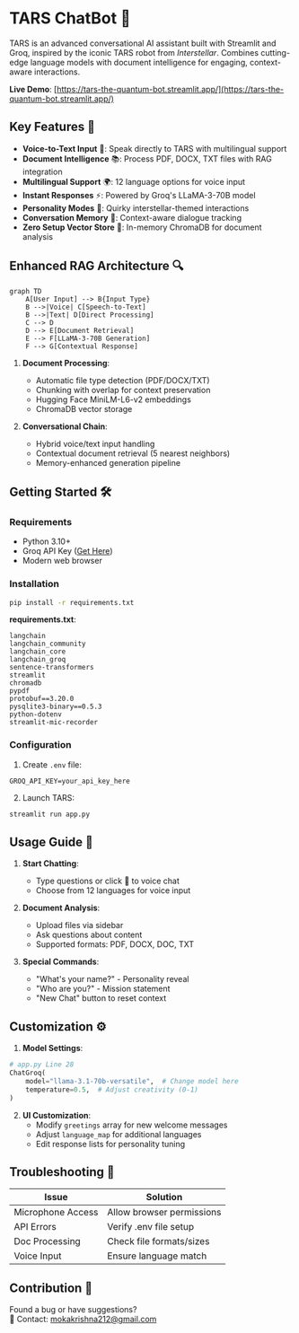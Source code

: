 # TARS ChatBot 🌌

TARS is an advanced conversational AI assistant built with Streamlit and Groq, inspired by the iconic TARS robot from *Interstellar*. Combines cutting-edge language models with document intelligence for engaging, context-aware interactions.

**Live Demo**: [https://tars-the-quantum-bot.streamlit.app/](https://tars-the-quantum-bot.streamlit.app/)


## Key Features 🚀

- **Voice-to-Text Input** 🎤: Speak directly to TARS with multilingual support
- **Document Intelligence** 📚: Process PDF, DOCX, TXT files with RAG integration
- **Multilingual Support** 🌍: 12 language options for voice input
- **Instant Responses** ⚡: Powered by Groq's LLaMA-3-70B model
- **Personality Modes** 🤖: Quirky interstellar-themed interactions
- **Conversation Memory** 💾: Context-aware dialogue tracking
- **Zero Setup Vector Store** 🧠: In-memory ChromaDB for document analysis

## Enhanced RAG Architecture 🔍

```mermaid
graph TD
    A[User Input] --> B{Input Type}
    B -->|Voice| C[Speech-to-Text]
    B -->|Text| D[Direct Processing]
    C --> D
    D --> E[Document Retrieval]
    E --> F[LLaMA-3-70B Generation]
    F --> G[Contextual Response]
```

1. **Document Processing**:
   - Automatic file type detection (PDF/DOCX/TXT)
   - Chunking with overlap for context preservation
   - Hugging Face MiniLM-L6-v2 embeddings
   - ChromaDB vector storage

2. **Conversational Chain**:
   - Hybrid voice/text input handling
   - Contextual document retrieval (5 nearest neighbors)
   - Memory-enhanced generation pipeline

## Getting Started 🛠️

### Requirements
- Python 3.10+
- Groq API Key ([Get Here](https://console.groq.com/))
- Modern web browser

### Installation

```bash
pip install -r requirements.txt
```

**requirements.txt**:
```
langchain
langchain_community
langchain_core
langchain_groq
sentence-transformers
streamlit
chromadb
pypdf
protobuf==3.20.0
pysqlite3-binary==0.5.3
python-dotenv
streamlit-mic-recorder
```

### Configuration

1. Create `.env` file:
```
GROQ_API_KEY=your_api_key_here
```

2. Launch TARS:
```bash
streamlit run app.py
```

## Usage Guide 📖

1. **Start Chatting**:
   - Type questions or click 🎤 to voice chat
   - Choose from 12 languages for voice input

2. **Document Analysis**:
   - Upload files via sidebar
   - Ask questions about content
   - Supported formats: PDF, DOCX, DOC, TXT

3. **Special Commands**:
   - "What's your name?" - Personality reveal
   - "Who are you?" - Mission statement
   - "New Chat" button to reset context

## Customization ⚙️

1. **Model Settings**:
```python
# app.py Line 28
ChatGroq(
    model="llama-3.1-70b-versatile",  # Change model here
    temperature=0.5,  # Adjust creativity (0-1)
)
```

2. **UI Customization**:
   - Modify `greetings` array for new welcome messages
   - Adjust `language_map` for additional languages
   - Edit response lists for personality tuning

## Troubleshooting 🔧

| Issue | Solution |
|-------|----------|
| Microphone Access | Allow browser permissions |
| API Errors | Verify .env file setup |
| Doc Processing | Check file formats/sizes |
| Voice Input | Ensure language match |

## Contribution 🤝

Found a bug or have suggestions?  
📧 Contact: [mokakrishna212@gmail.com](mailto:mokakrishna212@gmail.com)

